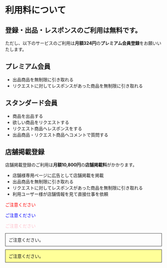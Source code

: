 # 利用料について

## 登録・出品・レスポンスのご利用は無料です。

ただし、以下のサービスのご利用は**月額324円**の**プレミアム会員登録**をお願いいたします。

## プレミアム会員

- 出品商品を無制限に引き取れる
- リクエストに対してレスポンスがあった商品を無制限に引き取れる  

## スタンダード会員  

- 商品を出品する  
- 欲しい商品をリクエストする  
- リクエスト商品へレスポンスをする  
- 出品商品・リクエスト商品へコメントで質問する  

## 店舗掲載登録

店舗掲載登録のご利用は**月額10,800円**の**店舗掲載料**がかかります。

- 店舗様専用ページに広告として店舗掲載を掲載  
- 出品商品を無制限に引き取れる  
- リクエストに対してレスポンスがあった商品を無制限に引き取れる  
- 利用ユーザー様が店舗情報を見て直接仕事を依頼  

<span style="color: red; ">ご注意ください</span>

<span style="color: blue; ">ご注意ください</span>

<font color="Pink">ご注意ください</font>

<div style="padding: 10px; margin-bottom: 10px; border: 1px solid #333333;">
   ご注意ください。
</div>

<div style="padding: 10px; margin-bottom: 10px; border: 1px solid #333333; background-color: #ffff99;">
    ご注意ください。
</div>